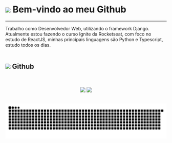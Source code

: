 <h1><img width="30" src="https://raw.githubusercontent.com/kaueMarques/kaueMarques/master/hi.gif"> Bem-vindo ao meu Github</h1>
<hr>
<span>
Trabalho como Desenvolvedor Web, utilizando o framework Django. Atualmente estou fazendo o curso Ignite da Rocketseat,
com foco no estudo de ReactJS, minhas principais linguagens são Python e Typescript, estudo todos os dias.
</span>
<br>
<br>
<h2><img src="https://cdn.jsdelivr.net/gh/devicons/devicon/icons/github/github-original.svg" height="2rem" /> Github</h2>
<br>
<br>
<div align="center">
  <img height="180em" src="https://github-readme-stats.vercel.app/api?username=dhomini-rabelo&show_icons=true&theme=github&include_all_commits=true&count_private=true"/>
  <img height="180em" src="https://github-readme-stats.vercel.app/api/top-langs/?username=dhomini-rabelo&layout=compact&langs_count=7&theme=github"/>
</div>
<br>

![Snake animation](https://github.com/dhomini-rabelo/dhomini-rabelo/blob/output/github-contribution-grid-snake.svg)
